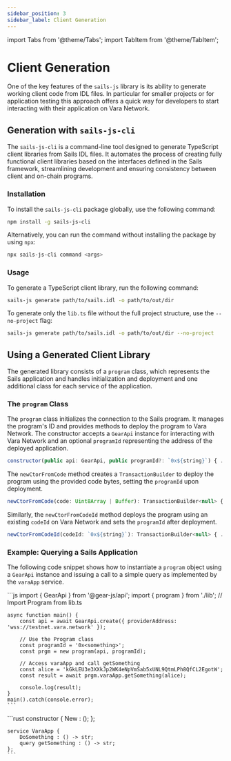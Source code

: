 ```yaml
---
sidebar_position: 3
sidebar_label: Client Generation
---
```


import Tabs from '@theme/Tabs';
import TabItem from '@theme/TabItem';

# Client Generation

One of the key features of the `sails-js` library is its ability to generate working client code from IDL files. In particular for smaller projects or for application testing this approach offers a quick way for developers to start interacting with their application on Vara Network.

## Generation with `sails-js-cli`

The `sails-js-cli` is a command-line tool designed to generate TypeScript client libraries from Sails IDL files. It automates the process of creating fully functional client libraries based on the interfaces defined in the Sails framework, streamlining development and ensuring consistency between client and on-chain programs.

### Installation
To install the `sails-js-cli` package globally, use the following command:

```bash
npm install -g sails-js-cli
```

Alternatively, you can run the command without installing the package by using `npx`:

```bash
npx sails-js-cli command <args>
```

### Usage
To generate a TypeScript client library, run the following command:

```bash
sails-js generate path/to/sails.idl -o path/to/out/dir
```

To generate only the `lib.ts` file without the full project structure, use the `--no-project` flag:

```bash
sails-js generate path/to/sails.idl -o path/to/out/dir --no-project
```

## Using a Generated Client Library

The generated library consists of a `program` class, which represents the Sails application and handles initialization and deployment and one additional class for each service of the application.

### The `program` Class
The `program` class initializes the connection to the Sails program. It manages the program's ID and provides methods to deploy the program to Vara Network. The constructor accepts a `GearApi` instance for interacting with Vara Network and an optional `programId` representing the address of the deployed application.
```js
constructor(public api: GearApi, public programId?: `0x${string}`) { ... }
```
The `newCtorFromCode` method creates a `TransactionBuilder` to deploy the program using the provided code bytes, setting the `programId` upon deployment.
```js
newCtorFromCode(code: Uint8Array | Buffer): TransactionBuilder<null> { ... }
```
Similarly, the `newCtorFromCodeId` method deploys the program using an existing `codeId` on Vara Network and sets the `programId` after deployment.
```js
newCtorFromCodeId(codeId: `0x${string}`): TransactionBuilder<null> { ... }
```

### Example: Querying a Sails Application

The following code snippet shows how to instantiate a `program` object using a `GearApi` instance and issuing a call to a simple query as implemented by the `varaApp` service.

<Tabs>
  <TabItem value="TypeScript" label="TypeScript" default>
    ```js
    import { GearApi } from '@gear-js/api';
    import { program } from './lib'; // Import Program from lib.ts

    async function main() {
        const api = await GearApi.create({ providerAddress: 'wss://testnet.vara.network' });

        // Use the Program class
        const programId = '0x<something>';
        const prgm = new program(api, programId);

        // Access varaApp and call getSomething
        const alice = 'kGkLEU3e3XXkJp2WK4eNpVmSab5xUNL9QtmLPh8QfCL2EgotW';
        const result = await prgm.varaApp.getSomething(alice);
    
        console.log(result);
    }
    main().catch(console.error);
    ```
  </TabItem>
  <TabItem value="idl" label="IDL">
    ```rust
    constructor {
        New : ();
    };

    service VaraApp {
        DoSomething : () -> str;
        query getSomething : () -> str;
    };
    ```
  </TabItem>
</Tabs>





